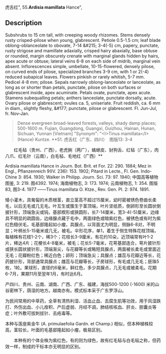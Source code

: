 虎舌红",
55.**Ardisia mamillata** Hance",

## Description
Subshrubs to 15 cm tall, with creeping woody rhizomes. Stems densely rusty crisped-pilose when young, glabrescent. Petiole 0.5-1.5 cm; leaf blade oblong-oblanceolate to obovate, 7-14 &amp;#215; 3-4(-5) cm, papery, punctate, rusty strigose and mamillate adaxially, crisped hairy abaxially, base obtuse or rounded, margin obscurely crenate with marginal glands hidden by hairs, apex acute or obtuse; lateral veins 6-8 on each side of midrib, marginal vein absent. Inflorescences simple, umbellate, 10-15-flowered, densely pilose, on curved ends of pilose, specialized branches 3-9 cm, with 1 or 2(-4) reduced subapical leaves. Flowers pinkish or rarely whitish, 5-7 mm. Pedicel 4-8 mm; pilose. Sepals narrowly oblong-lanceolate or lanceolate, as long as or shorter than petals, punctate, pilose on both surfaces or glabrescent inside, apex acuminate. Petals ovate, punctate, apex acute. Stamens subequalling petals; anthers lanceolate, punctate dorsally, acute. Ovary pilose or glabrescent; ovules ca. 5, uniseriate. Fruit reddish, ca. 6 mm in diam., slightly fleshy, &amp;#177; punctate, pilose or glabrescent. Fl. Jun-Jul, fr. Nov-Jan.

> Dense evergreen broad-leaved forests, valleys, shady damp places; 500-1600 m. Fujian, Guangdong, Guangxi, Guizhou, Hainan, Hunan, Sichuan, Yunnan [Vietnam]
  "Synonym": "&lt;I&gt;Tinus mamillata&lt;/I&gt; (Hance) Kuntze.
**51. 虎舌红（广东、四川）　图版13: 3-4
<p style='text-indent:28px'>红毛毡（贵州、广西），老虎脷（两广），蠄蜍皮、豺狗舌、红毡（广东），肉八爪、红毛针（云南），白毛毡、毛地红（广西）**

Ardisia mamillata Hance in Journ. Bot. Brit. et For. 22: 290. 1884; Mez in Engl., Pflanzenreich 9(IV. 236): 153. 1902; Pitard in Lecte., Fl. Gen. Indo-Chine 3: 854. 1930; Walker in Philipp. Journ. Sci. 73: 97. 1940; 中国高等植物图鉴, 3: 219. 图4392. 1974; 海南植物志, 3: 173. 1974; 云南植物志, 1: 354. 图版83, 图3-4. 1977 ——Tinus mamillata O. Ktze., Rev. Gen. Pl. 2: 974. 1891. 

矮小灌木，具匍匐的木质根茎，直立茎高不超过15厘米，幼时密被锈色卷曲长柔毛，以后无毛或几无毛。叶互生或簇生于茎顶端，叶片坚纸质，倒卵形至长圆状倒披针形，顶端急尖或钝，基部楔形或狭圆形，长7-14厘米，宽3-4(-5)厘米，边缘具不明显的疏圆齿，边缘腺点藏于毛中，两面绿色或暗紫红色，被锈色或有时为紫红色糙伏毛，毛基部隆起如小瘤，具腺点，以背面尤为明显，侧脉6-8对，不明显；叶柄长5-15毫米或几无，被毛。伞形花序，单1，着生于侧生特殊花枝顶端，每植株有花枝1-2个，稀3个；花枝长3-9厘米，有花约10朵，近顶端常有叶1-2片，稀达4片；花梗长4-8毫米，被毛；花长5-7毫米，花萼基部连合，萼片披针形或狭长圆状披针形，顶端渐尖，与花瓣等长或略短具腺点，两面被长柔毛或里面近无毛；花瓣粉红色；稀近白色；卵形；顶端急尖；具腺点；雄蕊与花瓣近等长，花药披针形，背部通常具腺点；雌蕊与花瓣等长，子房球形，有毛或几无毛；胚珠5枚，1轮。果球形，直径约6毫米，鲜红色，多少具腺点，几无毛或被柔毛。花期6-7月，果期11月至翌年1月，有时达6月。

产四川、贵州、云南、湖南、广西、广东、福建，海拔500-1200 (-1600) 米的山谷密林下，荫湿的地方。越南亦有。模式标本采于广东罗浮山。

为民间常用的中草药，全草有清热利湿、活血止血、去腐生肌等功效，用于风湿跌打、外伤出血、小儿疳积、产后虚弱、月经不调，肺结核咳血、肝炎、胆囊炎等症；叶外敷可拔刺拔针、去疮毒等。

本种与莲座紫金牛 (A. primulaefolia Gardn. et Champ.) 相似，但本种植株较高，茎较长，叶面的毛基部隆起如小瘤，极易区别。
<p style='text-indent:28px'>本种有的个体全株为紫红色，有的则为绿色，故有红毛毡与白毛毡之称，但药效一样，制成的干标本亦无明显的区别。
